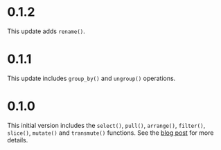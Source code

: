 # 0.1.2

This update adds `rename()`.

# 0.1.1

This update includes `group_by()` and `ungroup()` operations.

# 0.1.0

This initial version includes the `select()`, `pull()`, `arrange()`, `filter()`, `slice()`, `mutate()` and `transmute()` functions. See the [blog post](https://nathaneastwood.github.io/2020/02/15/building-a-base-dplyr-with-primitives/) for more details.
